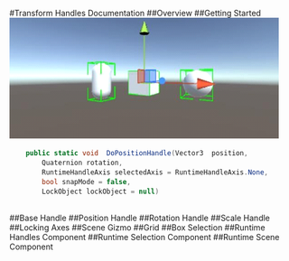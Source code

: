 #Transform Handles Documentation
##Overview
##Getting Started
![Screenshot](img/transform-handels/getting-started/selected-objects.png)


``` C#
	public static void  DoPositionHandle(Vector3  position,  
		Quaternion rotation,
		RuntimeHandleAxis selectedAxis = RuntimeHandleAxis.None,
		bool snapMode = false, 
		LockObject lockObject = null)
	
```

##Base Handle
##Position Handle
##Rotation Handle
##Scale Handle
##Locking Axes
##Scene Gizmo
##Grid
##Box Selection
##Runtime Handles Component
##Runtime Selection Component
##Runtime Scene Component